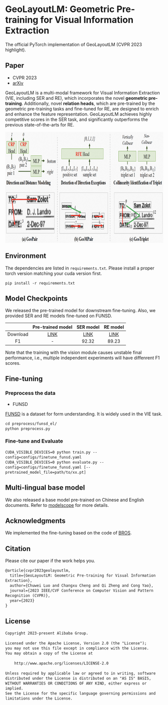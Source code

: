 # GeoLayoutLM: Geometric Pre-training for Visual Information Extraction
The official PyTorch implementation of GeoLayoutLM (CVPR 2023 highlight).

## Paper
- CVPR 2023
- [arXiv](https://arxiv.org/abs/2304.10759)

GeoLayoutLM is a multi-modal framework for Visual Information Extraction (VIE, including SER and RE), which incorporates the novel **geometric pre-training**.
Additionally, novel **relation heads**, which are pre-trained by the geometric pre-training tasks and fine-tuned for RE, are designed to enrich and enhance the feature representation.
GeoLayoutLM achieves highly competitive scores in the SER task, and significantly outperforms the previous state-of-the-arts for RE.

<img src="fig/Geometric-pretraining.png" width = "900" height = "354" alt="Geometric pre-training" align=center />

<!-- <img src="fig/RFE%20heads.png" width = "280" height = "190" alt="图片名称" align=center /> -->
## Environment
The dependencies are listed in `requirements.txt`. Please install a proper torch version matching your cuda version first.
```
pip install -r requirements.txt
```

## Model Checkpoints
We released the pre-trained model for downstream fine-tuning.
Also, we provided SER and RE models fine-tuned on FUNSD.

|    | Pre-trained model | SER model | RE model |
|:--:|:-----------------:|:---------:|:--------:|
|Download|[LINK](https://github.com/AlibabaResearch/AdvancedLiterateMachinery/releases/download/v1.1.0-geolayoutlm-model/geolayoutlm_large_pretrain.pt)| [LINK](https://github.com/AlibabaResearch/AdvancedLiterateMachinery/releases/download/v1.1.0-geolayoutlm-model/epoch.105-f1_labeling.0.9232.pt) | [LINK](https://github.com/AlibabaResearch/AdvancedLiterateMachinery/releases/download/v1.1.0-geolayoutlm-model/epoch.182-f1_linking.0.8923.pt) |
| F1 | - | 92.32 | 89.23 |

Note that the training with the vision module causes unstable final performance, i.e., multiple independent experiments will have diffenrent F1 scores.

## Fine-tuning
### Preprocess the data
- FUNSD

[FUNSD](https://guillaumejaume.github.io/FUNSD/) is a dataset for form understanding. It is widely used in the VIE task.
```
cd preprocess/funsd_el/
python preprocess.py
```

### Fine-tune and Evaluate
```
CUDA_VISIBLE_DEVICES=0 python train.py --config=configs/finetune_funsd.yaml
CUDA_VISIBLE_DEVICES=0 python evaluate.py --config=configs/finetune_funsd.yaml [--pretrained_model_file=path/to/xx.pt]
```

## Multi-lingual base model
We also released a base model pre-trained on Chinese and English documents.
Refer to [modelscope](https://www.modelscope.cn/models/damo/multi-modal_convnext-roberta-base_vldoc-embedding/summary) for more details.

## Acknowledgments
We implemented the fine-tuning based on the code of [BROS](https://github.com/clovaai/bros).

## Citation
Please cite our paper if the work helps you.
```
@article{cvpr2023geolayoutlm,
  title={GeoLayoutLM: Geometric Pre-training for Visual Information Extraction},
  author={Chuwei Luo and Changxu Cheng and Qi Zheng and Cong Yao},
  journal={2023 IEEE/CVF Conference on Computer Vision and Pattern Recognition (CVPR)},
  year={2023}
}
```

## License
```
Copyright 2023-present Alibaba Group.

Licensed under the Apache License, Version 2.0 (the "License");
you may not use this file except in compliance with the License.
You may obtain a copy of the License at

    http://www.apache.org/licenses/LICENSE-2.0

Unless required by applicable law or agreed to in writing, software
distributed under the License is distributed on an "AS IS" BASIS,
WITHOUT WARRANTIES OR CONDITIONS OF ANY KIND, either express or implied.
See the License for the specific language governing permissions and
limitations under the License.
```
